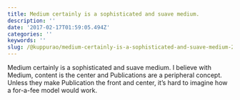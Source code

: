 ```yaml
---
title: Medium certainly is a sophisticated and suave medium.
description: ''
date: '2017-02-17T01:59:05.494Z'
categories: ''
keywords: ''
slug: /@kuppurao/medium-certainly-is-a-sophisticated-and-suave-medium-2212c7c14454
---
```


Medium certainly is a sophisticated and suave medium. I believe with Medium, content is the center and Publications are a peripheral concept. Unless they make Publication the front and center, it’s hard to imagine how a for-a-fee model would work.